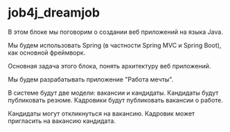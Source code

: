 # job4j_dreamjob
В этом блоке мы поговорим о создании веб приложений на языка Java.

Мы будем использовать Spring (в частности Spring MVC и Spring Boot), 
как основной фреймворк.

Основная задача этого блока, понять архитектуру веб приложений.

Мы будем разрабатывать приложение "Работа мечты".

В системе будут две модели: вакансии и кандидаты. Кандидаты будут публиковать резюме. 
Кадровики будут публиковать вакансии о работе.

Кандидаты могут откликнуться на вакансию. Кадровик может пригласить на вакансию кандидата.
